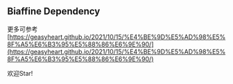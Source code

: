 
## Biaffine Dependency


更多可参考[https://geasyheart.github.io/2021/10/15/%E4%BE%9D%E5%AD%98%E5%8F%A5%E6%B3%95%E5%88%86%E6%9E%90/](https://geasyheart.github.io/2021/10/15/%E4%BE%9D%E5%AD%98%E5%8F%A5%E6%B3%95%E5%88%86%E6%9E%90/)

欢迎Star!